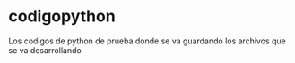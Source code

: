 # codigopython
Los codigos de python de prueba
donde se va guardando los archivos que se va desarrollando

